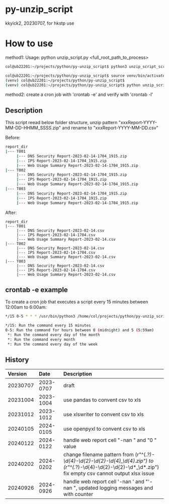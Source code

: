 # py-unzip_script
kkyick2, 20230707, for hkstp use

# How to use

method1: Usage: python unzip_script.py <full_root_path_to_process>

```sh
col@ub22201:~/projects/python/py-unzip_script$ python3 unzip_script_script.py /home/col/projects/python/py-unzip_script/report_dir
```


```sh
col@ub22201:~/projects/python/py-unzip_script$ source venv/bin/activate
(venv) col@ub22201:~/projects/python/py-unzip_script$
(venv) col@ub22201:~/projects/python/py-unzip_script$ python unzip_script.py /home/col/projects/python/py-unzip_script/report_dir
```

method2: create a cron job with 'crontab -e' and verify with 'crontab -l'


## Description

This script reead below folder structure, unzip pattern "xxxReport-YYYY-MM-DD-HHMM_SSSS.zip" and rename to "xxxReport-YYYY-MM-DD.csv"

Before:

```sh
report_dir
|--- T001
     |--- DNS Security Report-2023-02-14-1704_1915.zip
     |--- IPS Report-2023-02-14-1704_1915.zip
     |--- Web Usage Summary Report-2023-02-14-1704_1915.zip
|--- T002
     |--- DNS Security Report-2023-02-14-1704_1915.zip
     |--- IPS Report-2023-02-14-1704_1915.zip
     |--- Web Usage Summary Report-2023-02-14-1704_1915.zip
|--- T003
     |--- DNS Security Report-2023-02-14-1704_1915.zip
     |--- IPS Report-2023-02-14-1704_1915.zip
     |--- Web Usage Summary Report-2023-02-14-1704_1915.zip
```

After:

```
report_dir
|--- T001
     |--- DNS Security Report-2023-02-14.csv
     |--- IPS Report-2023-02-14-1704.csv
     |--- Web Usage Summary Report-2023-02-14.csv
|--- T002
     |--- DNS Security Report-2023-02-14.csv
     |--- IPS Report-2023-02-14-1704.csv
     |--- Web Usage Summary Report-2023-02-14.csv
|--- T003
     |--- DNS Security Report-2023-02-14.csv
     |--- IPS Report-2023-02-14-1704.csv
     |--- Web Usage Summary Report-2023-02-14.csv
```
## crontab -e example

To create a cron job that executes a script every 15 minutes between 12:00am to 6:00am:

```sh
*/15 0-5 * * * /usr/bin/python3 /home/col/projects/python/py-unzip_script/unzip_script.py /home/col/projects/root

*/15: Run the command every 15 minutes
0-5: Run the command for hours between 0 (midnight) and 5 (5:59am)
 *: Run the command every day of the month
 *: Run the command every month
 *: Run the command every day of the week
 ```

## History

| Version  | Date      | Description  |
| :------- | :-------- | :----------- |
| 20230707 | 2023-0707 | draft |
| 20231004 | 2023-1004 | use pandas to convent csv to xls |
| 20231012 | 2023-1012 | use xlswriter to convent csv to xls |
| 20240105 | 2024-0105 | use openpyxl to convent csv to xls |
| 20240122 | 2024-0122 | handle web report cell "-nan " and "0 " value |
| 20240202 | 2024-0202 | change filename pattern from (r"^(.*?)-\d{4}-\d{2}-\d{2}-\d{4}_\d{4}\.zip") to (r"^(.*?)-\d{4}-\d{2}-\d{2}-\d*_\d*\.zip")<br> fix empty csv cannot output xlsx issue |
| 20240926 | 2024-0926 | handle web report cell '-nan ' and "'-nan ", updated logging messages and with counter |